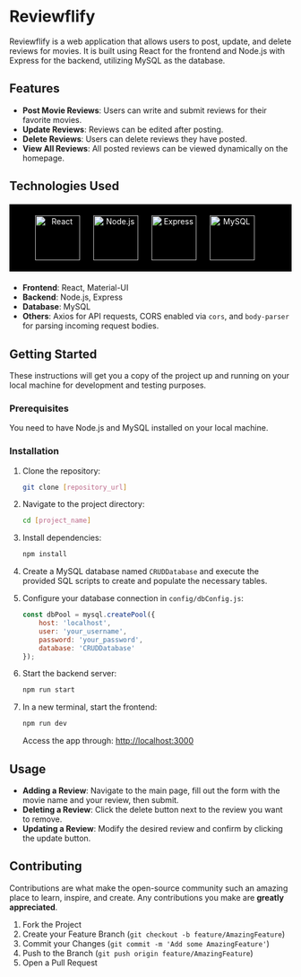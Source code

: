# Reviewflify

Reviewflify is a web application that allows users to post, update, and delete reviews for movies. It is built using React for the frontend and Node.js with Express for the backend, utilizing MySQL as the database.

## Features

- **Post Movie Reviews**: Users can write and submit reviews for their favorite movies.
- **Update Reviews**: Reviews can be edited after posting.
- **Delete Reviews**: Users can delete reviews they have posted.
- **View All Reviews**: All posted reviews can be viewed dynamically on the homepage.

## Technologies Used

<div style="background: #000; margin: 20px 0 20px 0; padding: 20px; text-align: center; color: white;">
  <img src="https://upload.wikimedia.org/wikipedia/commons/a/a7/React-icon.svg" style="height: 80px; vertical-align: middle; margin-right: 20px;" alt="React"/>
  <img src="https://upload.wikimedia.org/wikipedia/commons/d/d9/Node.js_logo.svg" style="height: 80px; vertical-align: middle; margin-right: 20px;" alt="Node.js"/>
  <img src="https://upload.wikimedia.org/wikipedia/commons/6/64/Expressjs.png" style="height: 80px; vertical-align: middle; margin-right: 20px;" alt="Express"/>
  <img src="https://upload.wikimedia.org/wikipedia/en/d/dd/MySQL_logo.svg" style="height: 80px; vertical-align: middle; margin-right: 20px;" alt="MySQL"/>
</div>



- **Frontend**: React, Material-UI
- **Backend**: Node.js, Express
- **Database**: MySQL
- **Others**: Axios for API requests, CORS enabled via `cors`, and `body-parser` for parsing incoming request bodies.

## Getting Started

These instructions will get you a copy of the project up and running on your local machine for development and testing purposes.

### Prerequisites

You need to have Node.js and MySQL installed on your local machine.

### Installation

1. Clone the repository:
   ```bash
   git clone [repository_url]
   ```
2. Navigate to the project directory:
   ```bash
   cd [project_name]
   ```
3. Install dependencies:
   ```bash
   npm install
   ```
4. Create a MySQL database named `CRUDDatabase` and execute the provided SQL scripts to create and populate the necessary tables.

5. Configure your database connection in `config/dbConfig.js`:
   ```javascript
   const dbPool = mysql.createPool({
       host: 'localhost',
       user: 'your_username',
       password: 'your_password',
       database: 'CRUDDatabase'
   });
   ```
6. Start the backend server:
   ```bash
   npm run start
   ```
7. In a new terminal, start the frontend:
   ```bash
   npm run dev
   ```
   Access the app through: [http://localhost:3000](http://localhost:3000)

## Usage

- **Adding a Review**: Navigate to the main page, fill out the form with the movie name and your review, then submit.
- **Deleting a Review**: Click the delete button next to the review you want to remove.
- **Updating a Review**: Modify the desired review and confirm by clicking the update button.

## Contributing

Contributions are what make the open-source community such an amazing place to learn, inspire, and create. Any contributions you make are **greatly appreciated**.

1. Fork the Project
2. Create your Feature Branch (`git checkout -b feature/AmazingFeature`)
3. Commit your Changes (`git commit -m 'Add some AmazingFeature'`)
4. Push to the Branch (`git push origin feature/AmazingFeature`)
5. Open a Pull Request


